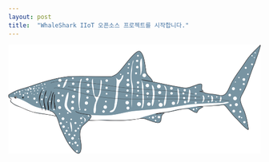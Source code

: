 ```yaml
---
layout: post
title:  "WhaleShark IIoT 오픈소스 프로젝트를 시작합니다."
---
```

![image alt <>](/whaleshark-whale-shark.png)
